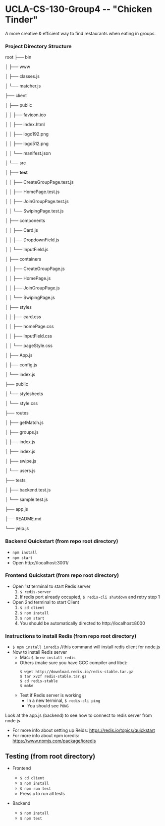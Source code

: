 # UCLA-CS-130-Group4 -- "Chicken Tinder"
A more creative & efficient way to find restaurants when eating in groups.
### Project Directory Structure
root
├── bin

│   ├── www

│   ├── classes.js

│   └── matcher.js

├── client

│   ├── public

│   │   ├── favicon.ico

│   │   ├── index.html

│   │   ├── logo192.png

│   │   ├── logo512.png

│   │   └── manifest.json

│   └── src

│       ├── __test__

│       │   ├── CreateGroupPage.test.js

│       │   ├── HomePage.test.js

│       │   ├── JoinGroupPage.test.js

│       │   └── SwipingPage.test.js

│       ├── components

│       │   ├── Card.js

│       │   ├── DropdownField.js

│       │   └── InputField.js

│       ├── containers

│       │   ├── CreateGroupPage.js

│       │   ├── HomePage.js

│       │   ├── JoinGroupPage.js

│       │   └── SwipingPage.js

│       ├── styles

│       │   ├── card.css

│       │   ├── homePage.css

│       │   ├── InputField.css

│       │   └── pageStyle.css

│       ├── App.js

│       ├── config.js

│       └── index.js

├── public

│   └── stylesheets

│       └── style.css

├── routes

│   ├── getMatch.js

│   ├── groups.js

│   ├── index.js

│   ├── index.js

│   ├── swipe.js

│   └── users.js

├── tests

│   ├── backend.test.js

│   └── sample.test.js

├── app.js

├── README.md

└── yelp.js


### Backend Quickstart (from repo root directory)
* `npm install`
* `npm start`
* Open http://localhost:3001/

### Frontend Quickstart (from repo root directory)
* Open 1st terminal to start Redis server
    1. `$ redis-server`
    2. If redis port already occupied, `$ redis-cli shutdown` and retry step 1
* Open 2nd terminal to start Client
    1. `$ cd client`
    2. `$ npm install`
    3. `$ npm start`
    4. You should be automatically directed to http://localhost:8000

### Instructions to install Redis (from repo root directory)
* `$ npm install ioredis`   //this command will install redis client for node.js
* Now to install Redis server
    * Mac: `$ brew install redis`
    * Others (make sure you have GCC compiler and libc):
        ```sh
        $ wget http://download.redis.io/redis-stable.tar.gz
        $ tar xvzf redis-stable.tar.gz
        $ cd redis-stable
        $ make
        ```
    * Test if Redis server is working
        * In a new terminal, `$ redis-cli ping`
        * You should see `PONG`
        
Look at the app.js (backend) to see how to connect to redis server from node.js
* For more info about setting up Reids:  https://redis.io/topics/quickstart
* For more info about npm ioredis: https://www.npmjs.com/package/ioredis


## Testing (from root directory)
* Frontend
    * `$ cd client`
    * `$ npm install`
    * `$ npm run test`
    * Press `a` to run all tests

* Backend
    * `$ npm install`
    * `$ npm test`



